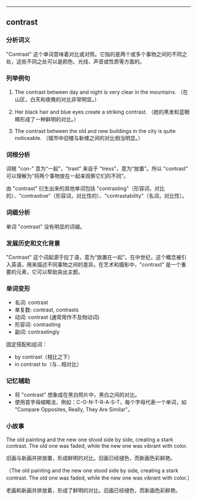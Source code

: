 
---------------
## contrast
### 分析词义
"Contrast" 这个单词意味着对比或对照。它指的是两个或多个事物之间的不同之处，这些不同之处可以是颜色、光线、声音或性质等方面的。

### 列举例句
1. The contrast between day and night is very clear in the mountains.
   （在山区，白天和夜晚的对比非常明显。）

2. Her black hair and blue eyes create a striking contrast.
   （她的黑发和蓝眼睛形成了一种鲜明的对比。）

3. The contrast between the old and new buildings in the city is quite noticeable.
   （城市中旧楼与新楼之间的对比相当明显。）

### 词根分析
词根 "con-" 意为“一起”，"trast" 来自于 "tress"，意为“放置”。所以 "contrast" 可以理解为“将两个事物放在一起来观察它们的不同”。

由 "contrast" 衍生出来的其他单词包括 "contrasting"（形容词，对比的）、"contrastive"（形容词，对比性的）、"contrastability"（名词，对比性）。

### 词缀分析
单词 "contrast" 没有明显的词缀。

### 发展历史和文化背景
"Contrast" 这个词起源于拉丁语，意为“放置在一起”。在中世纪，这个概念被引入英语，用来描述不同事物之间的差异。在艺术和摄影中，"contrast" 是一个重要的元素，它可以帮助突出主题。

### 单词变形
- 名词: contrast
- 单复数: contrast, contrasts
- 动词: contrast (通常用作不及物动词)
- 形容词: contrasting
- 副词: contrastingly

固定搭配和组词：
- by contrast（相比之下）
- in contrast to（与...相对比）

### 记忆辅助
- 将 "contrast" 想象成在黑白照片中，黑白之间的对比。
- 使用首字母缩略法，例如：C-O-N-T-R-A-S-T，每个字母代表一个单词，如 "Compare Opposites, Really, They Are Similar"。

### 小故事
The old painting and the new one stood side by side, creating a stark contrast. The old one was faded, while the new one was vibrant with color.

旧画与新画并排放置，形成鲜明的对比。旧画已经褪色，而新画色彩鲜艳。

（The old painting and the new one stood side by side, creating a stark contrast. The old one was faded, while the new one was vibrant with color.）

老画和新画并排放着，形成了鲜明的对比。旧画已经褪色，而新画色彩鲜艳。

